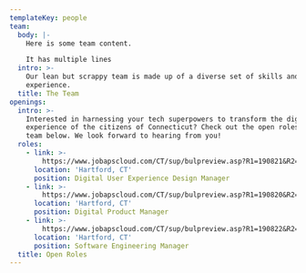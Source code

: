 ```yaml
---
templateKey: people
team:
  body: |-
    Here is some team content.

    It has multiple lines
  intro: >-
    Our lean but scrappy team is made up of a diverse set of skills and
    experience.
  title: The Team
openings:
  intro: >-
    Interested in harnessing your tech superpowers to transform the digital
    experience of the citizens of Connecticut? Check out the open roles on our
    team below. We look forward to hearing from you!
  roles:
    - link: >-
        https://www.jobapscloud.com/CT/sup/bulpreview.asp?R1=190821&R2=0415VR&R3=001
      location: 'Hartford, CT'
      position: Digital User Experience Design Manager
    - link: >-
        https://www.jobapscloud.com/CT/sup/bulpreview.asp?R1=190820&R2=0415VR&R3=001
      location: 'Hartford, CT'
      position: Digital Product Manager
    - link: >-
        https://www.jobapscloud.com/CT/sup/bulpreview.asp?R1=190822&R2=0415VR&R3=001
      location: 'Hartford, CT'
      position: Software Engineering Manager
  title: Open Roles
---
```


